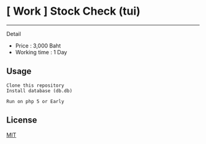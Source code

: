 <h1> [ Work ] Stock Check (tui)</h1>
<hr />
<p>Detail </p>
<ul>
    <li>Price : 3,000 Baht </li>
    <li>Working time : 1 Day </li>
</ul>

## Usage

```
Clone this repository
Install database (db.db)

Run on php 5 or Early
```

## License
[MIT](https://choosealicense.com/licenses/mit/)